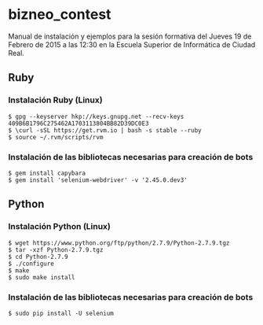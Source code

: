 # bizneo_contest
Manual de instalación y ejemplos para la sesión formativa del Jueves 19 de Febrero de 2015 a las 12:30 en la Escuela Superior de Informática de Ciudad Real.

## Ruby

### Instalación Ruby (Linux)
```
$ gpg --keyserver hkp://keys.gnupg.net --recv-keys 409B6B1796C275462A1703113804BB82D39DC0E3
$ \curl -sSL https://get.rvm.io | bash -s stable --ruby
$ source ~/.rvm/scripts/rvm
```

### Instalación de las bibliotecas necesarias para creación de bots
```
$ gem install capybara
$ gem install 'selenium-webdriver' -v '2.45.0.dev3'
```

## Python

### Instalación Python (Linux)
```
$ wget https://www.python.org/ftp/python/2.7.9/Python-2.7.9.tgz
$ tar -xzf Python-2.7.9.tgz
$ cd Python-2.7.9
$ ./configure 
$ make 
$ sudo make install 
```
### Instalación de las bibliotecas necesarias para creación de bots
```
$ sudo pip install -U selenium
```
